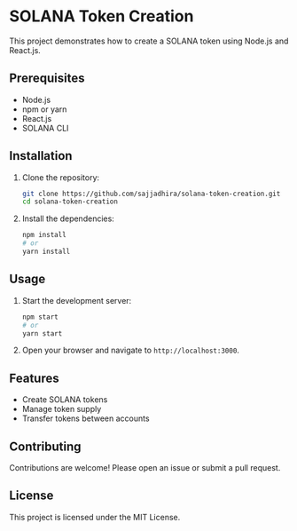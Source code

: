 # SOLANA Token Creation

This project demonstrates how to create a SOLANA token using Node.js and React.js.

## Prerequisites

- Node.js
- npm or yarn
- React.js
- SOLANA CLI

## Installation

1. Clone the repository:
    ```bash
    git clone https://github.com/sajjadhira/solana-token-creation.git
    cd solana-token-creation
    ```

2. Install the dependencies:
    ```bash
    npm install
    # or
    yarn install
    ```

## Usage

1. Start the development server:
    ```bash
    npm start
    # or
    yarn start
    ```

2. Open your browser and navigate to `http://localhost:3000`.

## Features

- Create SOLANA tokens
- Manage token supply
- Transfer tokens between accounts

## Contributing

Contributions are welcome! Please open an issue or submit a pull request.

## License

This project is licensed under the MIT License.